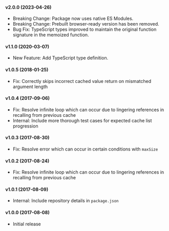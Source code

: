 #### v2.0.0 (2023-04-26)

- Breaking Change: Package now uses native ES Modules.
- Breaking Change: Prebuilt browser-ready version has been removed.
- Bug Fix: TypeScript types improved to maintain the original function signature in the memoized function.

#### v1.1.0 (2020-03-07)

- New Feature: Add TypeScript type definition.

#### v1.0.5 (2018-01-25)

- Fix: Correctly skips incorrect cached value return on mismatched argument length

#### v1.0.4 (2017-09-06)

- Fix: Resolve infinite loop which can occur due to lingering references in recalling from previous cache
- Internal: Include more thorough test cases for expected cache list progression

#### v1.0.3 (2017-08-30)

- Fix: Resolve error which can occur in certain conditions with `maxSize`

#### v1.0.2 (2017-08-24)

- Fix: Resolve infinite loop which can occur due to lingering references in recalling from previous cache

#### v1.0.1 (2017-08-09)

- Internal: Include repository details in `package.json`

#### v1.0.0 (2017-08-08)

- Initial release
